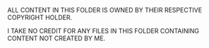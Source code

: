 ALL CONTENT IN THIS FOLDER IS OWNED BY THEIR RESPECTIVE COPYRIGHT HOLDER.

I TAKE NO CREDIT FOR ANY FILES IN THIS FOLDER CONTAINING CONTENT NOT CREATED BY ME.
